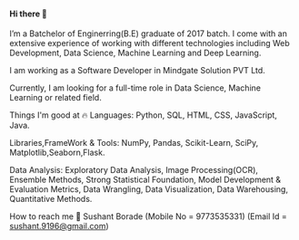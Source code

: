 #### Hi there 👋

I’m a Batchelor of Enginerring(B.E) graduate of 2017 batch. I come with an extensive experience of working with different technologies including Web Development, Data Science, Machine Learning and Deep Learning.

I am working as a Software Developer in Mindgate Solution PVT Ltd.

Currently, I am looking for a full-time role in Data Science, Machine Learning or related field.

Things I'm good at 🔥
Languages: Python, SQL, HTML, CSS, JavaScript, Java.

Libraries,FrameWork & Tools: NumPy, Pandas, Scikit-Learn, SciPy, Matplotlib,Seaborn,Flask.

Data Analysis: Exploratory Data Analysis, Image Processing(OCR), Ensemble Methods, Strong Statistical Foundation, Model Development & Evaluation Metrics, Data Wrangling, Data Visualization, Data Warehousing, Quantitative Methods.

How to reach me 📱
Sushant Borade
(Mobile No = 9773535331)
(Email Id = sushant.9196@gmail.com)
